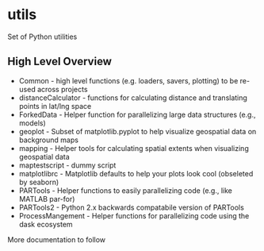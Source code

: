 # utils
Set of Python utilities  

## High Level Overview
* Common - high level functions (e.g. loaders, savers, plotting) to be re-used across projects
* distanceCalculator - functions for calculating distance and translating points in lat/lng space
* ForkedData - Helper function for parallelizing large data structures (e.g., models)
* geoplot - Subset of matplotlib.pyplot to help visualize geospatial data on background maps
* mapping - Helper tools for calculating spatial extents when visualizing geospatial data
* maptestscript - dummy script
* matplotlibrc - Matplotlib defaults to help your plots look cool (obseleted by seaborn)
* PARTools - Helper functions to easily parallelizing code (e.g., like MATLAB par-for)
* PARTools2 - Python 2.x backwards compatabile version of PARTools
* ProcessMangement - Helper functions for parallelizing code using the dask ecosystem


More documentation to follow